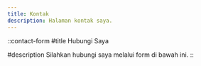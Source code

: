 ```yaml
---
title: Kontak
description: Halaman kontak saya.
---
```


::contact-form
#title
Hubungi Saya

#description
Silahkan hubungi saya melalui form di bawah ini.
::
